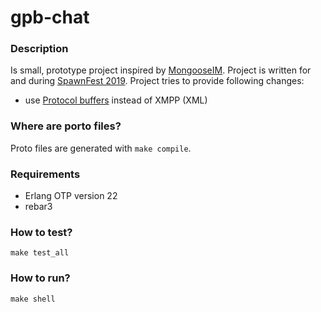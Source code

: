 # gpb-chat

### Description

Is small, prototype project inspired by [MongooseIM](https://github.com/esl/MongooseIM). Project is written for and during [SpawnFest 2019](https://spawnfest.github.io).
Project tries to provide following changes:
 - use [Protocol buffers](https://developers.google.com/protocol-buffers/) instead of XMPP (XML)

### Where are porto files?

Proto files are generated with `make compile`.

### Requirements

- Erlang OTP version 22
- rebar3

### How to test?

`make test_all`

### How to run?

`make shell`